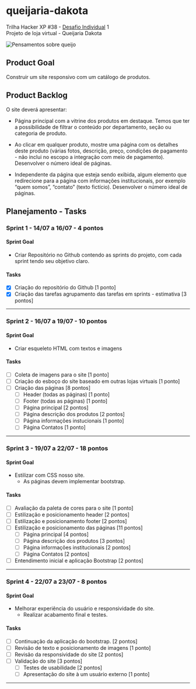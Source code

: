 # queijaria-dakota

Trilha Hacker XP #38 - [Desafio Individual](https://github.com/pedroborgespj/queijaria-dakota/tree/main/descricao-desafio) 1 <br />
Projeto de loja virtual - Queijaria Dakota

![Pensamentos sobre queijo](https://cdn.pensador.com/img/frase/av/er/avery_aames_a_vida_e_maravilhosa_queijo_a_torna_melhor_le96lzm.jpg)

## Product Goal
Construir um site responsivo com um catálogo de produtos.

## Product Backlog
O site deverá apresentar:

-   Página principal com a vitrine dos produtos em destaque. Temos que ter a possibilidade de filtrar o conteúdo por departamento, seção ou categoria de produto.
    
-   Ao clicar em qualquer produto, mostre uma página com os detalhes deste produto (várias fotos, descrição, preço, condições de pagamento - não inclui no escopo a integração com meio de pagamento). Desenvolver o número ideal de páginas.
    
-   Independente da página que esteja sendo exibida, algum elemento que redirecione para a página com informações institucionais, por exemplo “quem somos”, “contato” (texto fictício). Desenvolver o número ideal de páginas.

## Planejamento - Tasks

### Sprint 1 - 14/07 a 16/07 - 4 pontos

#### Sprint Goal
-   Criar Repositório no Github contendo as sprints do projeto, com cada sprint tendo seu objetivo claro.

#### Tasks
- [X]  Criação do repositório do Github [1 ponto]
- [X] Criação das tarefas agrupamento das tarefas em sprints - estimativa [3 pontos]
***

### Sprint 2 - 16/07 a 19/07 - 10 pontos

#### Sprint Goal
-   Criar esqueleto HTML com textos e imagens

#### Tasks
- [ ] Coleta de imagens para o site [1 ponto]
- [ ] Criação do esboço do site baseado em outras lojas virtuais [1 ponto]
- [ ] Criação das páginas [8 pontos]
	- [ ] Header (todas as páginas) [1 ponto]
	- [ ] Footer (todas as páginas) [1 ponto]
	- [ ] Página principal [2 pontos]
	- [ ] Página descrição dos produtos [2 pontos]
	- [ ] Página informações instucionais [1 ponto]
	- [ ] Página Contatos [1 ponto]
***

### Sprint 3 - 19/07 a 22/07 - 18 pontos

#### Sprint Goal
-   Estilizar com CSS nosso site.
	- As páginas devem implementar bootstrap.

#### Tasks
- [ ] Avaliação da paleta de cores para o site [1 ponto]
- [ ] Estilização e posicionamento header [2 pontos]
- [ ] Estilização e posicionamento footer [2 pontos]
- [ ] Estilização e posicionamento das páginas [11 pontos]
	- [ ] Página principal [4 pontos]
	- [ ] Página descrição dos produtos [3 pontos]
	- [ ] Página informações institucionais [2 pontos]
	- [ ] Página Contatos [2 pontos]
- [ ] Entendimento inicial e aplicação Bootstrap [2 pontos]
***

### Sprint 4 - 22/07 a 23/07 - 8 pontos

#### Sprint Goal
-   Melhorar experiência do usuário e responsividade do site.
	- Realizar acabamento final e testes.

#### Tasks
- [ ] Continuação da aplicação do bootstrap. [2 pontos]
- [ ] Revisão de texto e posicionamento de imagens [1 ponto]
- [ ] Revisão da responsividade do site [2 pontos]
- [ ] Validação do site [3 pontos]
	- [ ] Testes de usabilidade [2 pontos]
	- [ ] Apresentação do site à um usuário externo [1 ponto]
***
